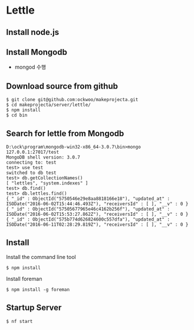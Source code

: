 # Lettle

## Install node.js

## Install Mongodb

* mongod 수행

## Download source from github

	$ git clone git@github.com:ockwoo/makeprojecta.git
	$ cd makeprojecta/server/lettle/
	$ npm install
	$ cd bin

## Search for lettle from Mongodb

	D:\ock\program\mongodb-win32-x86_64-3.0.7\bin>mongo 127.0.0.1:27017/test
	MongoDB shell version: 3.0.7
	connecting to: test
	test> use test
	switched to db test
	test> db.getCollectionNames()
	[ "lettles", "system.indexes" ]
	test> db.find()
	test> db.lettles.find()
	{ "_id" : ObjectId("5750546e29e8aa8818166e18"), "updated_at" : ISODate("2016-06-02T15:44:46.493Z"), "receiversId" : [ ], "__v" : 0 }
	{ "_id" : ObjectId("57505677965e46c4162b256f"), "updated_at" : ISODate("2016-06-02T15:53:27.862Z"), "receiversId" : [ ], "__v" : 0 }
	{ "_id" : ObjectId("575b774d626824600c557dfa"), "updated_at" : ISODate("2016-06-11T02:28:29.819Z"), "receiversId" : [ ], "__v" : 0 }


## Install

Install the command line tool

    $ npm install
    
Install foreman

    $ npm install -g foreman

## Startup Server

    $ nf start 
